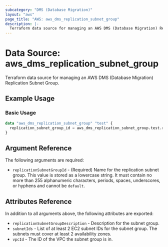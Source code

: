 ```yaml
---
subcategory: "DMS (Database Migration)"
layout: "aws"
page_title: "AWS: aws_dms_replication_subnet_group"
description: |-
  Terraform data source for managing an AWS DMS (Database Migration) Replication Subnet Group.
---
```


# Data Source: aws_dms_replication_subnet_group

Terraform data source for managing an AWS DMS (Database Migration) Replication Subnet Group.

## Example Usage

### Basic Usage

```terraform
data "aws_dms_replication_subnet_group" "test" {
  replication_subnet_group_id = aws_dms_replication_subnet_group.test.replication_subnet_group_id
}
```

## Argument Reference

The following arguments are required:

* `replicationSubnetGroupId` - (Required) Name for the replication subnet group. This value is stored as a lowercase string. It must contain no more than 255 alphanumeric characters, periods, spaces, underscores, or hyphens and cannot be `default`.

## Attributes Reference

In addition to all arguments above, the following attributes are exported:

* `replicationSubnetGroupDescription` - Description for the subnet group.
* `subnetIds` - List of at least 2 EC2 subnet IDs for the subnet group. The subnets must cover at least 2 availability zones.
* `vpcId` - The ID of the VPC the subnet group is in.

<!-- cache-key: cdktf-0.17.0-pre.15 input-4e94b26a20b2b54ba20f92df7c00c9620d0aac12ed77ac931be46e5251e039b8 -->